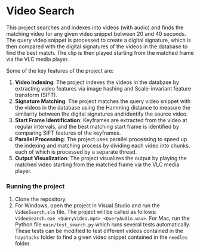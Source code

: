 # Video Search
This project searches and indexes into videos (with audio) and finds the matching video for any given video snippet between 20 and 40 seconds. The query video snippet is processed to create a digital signature, which is then compared with the digital signatures of the videos in the database to find the best match. The clip is then played starting from the matched frame via the VLC media player.  

Some of the key features of the project are:
1. **Video Indexing**: The project indexes the videos in the database by extracting video features via image hashing and Scale-invariant feature transform (SIFT).
2. **Signature Matching**: The project matches the query video snippet with the videos in the database using the Hamming distance to measure the similarity between the digital signatures and identify the source video.
3. **Start Frame Identification**: Keyframes are extracted from the video at regular intervals, and the best matching start frame is identified by comparing SIFT features of the keyframes.
4. **Parallel Processing**: The project uses parallel processing to speed up the indexing and matching process by dividing each video into chunks, each of which is processed by a separate thread.
5. **Output Visualization**: The project visualizes the output by playing the matched video starting from the matched frame via the VLC media player.
 
### Running the project
1. Clone the repository.
2. For Windows, open the project in Visual Studio and run the `VideoSearch.sln` file. The project will be called as follows: `VideoSearch.exe <QueryVideo.mp4> <QueryAudio.wav>`. For Mac, run the Python file `main/test_search.py` which runs several tests automatically. These tests can be modified to test different videos contained in the `haystacks` folder to find a given video snippet contained in the `needles` folder.